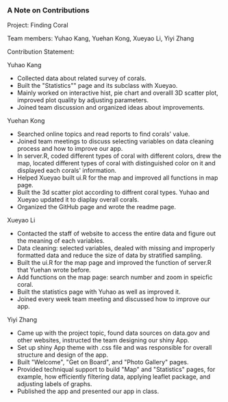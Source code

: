 ### A Note on Contributions

Project: Finding Coral

Team members: Yuhao Kang, Yuehan Kong, Xueyao Li, Yiyi Zhang

Contribution Statement:

Yuhao Kang
+ Collected data about related survey of corals.
+ Built the "Statistics"" page and its subclass with Xueyao.
+ Mainly worked on interactive hist, pie chart and overalll 3D scatter plot, improved plot quality by adjusting parameters.
+ Joined team discussion and organized ideas about improvements.

Yuehan Kong
+ Searched online topics and read reports to find corals' value.
+ Joined team meetings to discuss selecting variables on data cleaning process and how to improve our app.
+ In server.R, coded different types of coral with different colors, drew the map, located different types of coral with distinguished color on it and displayed each corals' information. 
+ Helped Xueyao built ui.R for the map and improved all functions in map page.
+ Built the 3d scatter plot according to diffrent coral types. Yuhao and Xueyao updated it to diaplay overall corals.
+ Organized the GitHub page and wrote the readme page.

Xueyao Li
+ Contacted the staff of website to access the entire data and figure out the meaning of each variables.
+ Data cleaning: selected variables, dealed with missing and improperly formatted data and reduce the size of data by stratified sampling.
+ Built the ui.R for the map page and improved the function of server.R that Yuehan wrote before.
+ Add functions on the map page: search number and zoom in speicfic coral.
+ Built the statistics page with Yuhao as well as improved it.
+ Joined every week team meeting and discussed how to improve our app.


Yiyi Zhang  
+ Came up with the project topic, found data sources on data.gov and other websites, instructed the team designing our shiny App.
+ Set up shiny App theme with .css file and was responsible for overall structure and design of the app.
+ Built "Welcome", "Get on Board", and "Photo Gallery" pages.
+ Provided techniqual support to build "Map" and "Statistics" pages, for example, how efficiently filtering data, applying leaflet package, and adjusting labels of graphs.
+ Published the app and presented our app in class. 


